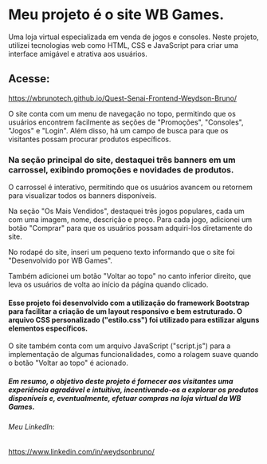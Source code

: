 # Meu projeto é o site WB Games.

Uma loja virtual especializada em venda de jogos e consoles. 
Neste projeto, utilizei tecnologias web como HTML, CSS e JavaScript para criar uma interface amigável e atrativa aos usuários.

## Acesse:
https://wbrunotech.github.io/Quest-Senai-Frontend-Weydson-Bruno/

O site conta com um menu de navegação no topo, permitindo que os usuários encontrem facilmente as seções de "Promoções", "Consoles", "Jogos" e "Login". Além disso, há um campo de busca para que os visitantes possam procurar produtos específicos.

### Na seção principal do site, destaquei três banners em um carrossel, exibindo promoções e novidades de produtos. 
O carrossel é interativo, permitindo que os usuários avancem ou retornem para visualizar todos os banners disponíveis.

Na seção "Os Mais Vendidos", destaquei três jogos populares, cada um com uma imagem, nome, descrição e preço. 
Para cada jogo, adicionei um botão "Comprar" para que os usuários possam adquiri-los diretamente do site.

No rodapé do site, inseri um pequeno texto informando que o site foi "Desenvolvido por WB Games".

Também adicionei um botão "Voltar ao topo" no canto inferior direito, que leva os usuários de volta ao início da página quando clicado.

#### Esse projeto foi desenvolvido com a utilização do framework Bootstrap para facilitar a criação de um layout responsivo e bem estruturado. O arquivo CSS personalizado ("estilo.css") foi utilizado para estilizar alguns elementos específicos.

O site também conta com um arquivo JavaScript ("script.js") para a implementação de algumas funcionalidades, como a rolagem suave quando o botão "Voltar ao topo" é acionado.

##### Em resumo, o objetivo deste projeto é fornecer aos visitantes uma experiência agradável e intuitiva, incentivando-os a explorar os produtos disponíveis e, eventualmente, efetuar compras na loja virtual da WB Games.

###### Meu LinkedIn:
https://www.linkedin.com/in/weydsonbruno/
